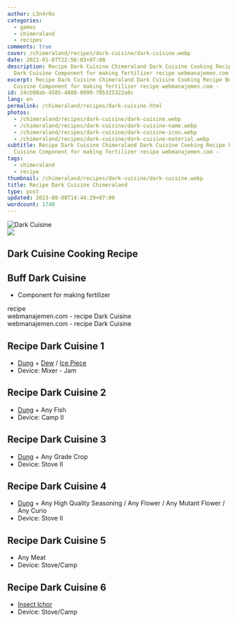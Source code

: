 ```yaml
---
author: L3n4r0x
categories:
  - games
  - chimeraland
  - recipes
comments: true
cover: /chimeraland/recipes/dark-cuisine/dark-cuisine.webp
date: 2022-01-07T22:56:03+07:00
description: Recipe Dark Cuisine Chimeraland Dark Cuisine Cooking Recipe Buff
  Dark Cuisine Component for making fertilizer recipe webmanajemen.com -
excerpt: Recipe Dark Cuisine Chimeraland Dark Cuisine Cooking Recipe Buff Dark
  Cuisine Component for making fertilizer recipe webmanajemen.com -
id: 24cb98ab-4585-4888-8990-705325322a8c
lang: en
permalink: /chimeraland/recipes/dark-cuisine.html
photos:
  - /chimeraland/recipes/dark-cuisine/dark-cuisine.webp
  - /chimeraland/recipes/dark-cuisine/dark-cuisine-name.webp
  - /chimeraland/recipes/dark-cuisine/dark-cuisine-icon.webp
  - /chimeraland/recipes/dark-cuisine/dark-cuisine-material.webp
subtitle: Recipe Dark Cuisine Chimeraland Dark Cuisine Cooking Recipe Buff Dark
  Cuisine Component for making fertilizer recipe webmanajemen.com -
tags:
  - chimeraland
  - recipe
thumbnail: /chimeraland/recipes/dark-cuisine/dark-cuisine.webp
title: Recipe Dark Cuisine Chimeraland
type: post
updated: 2023-08-08T14:44:29+07:00
wordcount: 1740
---
```


<link
  rel="stylesheet"
  href="https://rawcdn.githack.com/dimaslanjaka/Web-Manajemen/870a349/css/bootstrap-5-3-0-alpha3-wrapper.css"
/>
<section id="bootstrap-wrapper">
  <div data-bs-theme="dark">
    <div class="card mb-2">
      <div class="card-body">
        <div class="row g-0">
          <div class="col-sm-4 position-relative mb-2">
            <img
              src="https://www.webmanajemen.com/chimeraland/recipes/dark-cuisine/dark-cuisine-material.webp"
              class="card-img fit-cover w-100 h-100"
              alt="Dark Cuisine"
              data-fancybox="true"
            />
          </div>
          <div class="col-sm-8 mb-2">
            <div class="card-body">
              <div class="d-flex flex-row align-items-center mb-3">
                <img
                  class="d-inline-block me-2"
                  src="https://www.webmanajemen.com/chimeraland/recipes/dark-cuisine/dark-cuisine-icon.webp"
                  width="auto"
                  height="auto"
                  style="vertical-align: middle"
                />
                <h2 class="fs-5">Dark Cuisine Cooking Recipe</h2>
              </div>
              <h2 class="card-title fs-5">Buff Dark Cuisine</h2>
              <div class="card-text">
                <ul>
                  <li>Component for making fertilizer</li>
                </ul>
              </div>
              <span class="badge rounded-pill">recipe</span>
            </div>
            <div class="card-footer text-end text-muted mt-auto">
              webmanajemen.com - recipe Dark Cuisine
            </div>
          </div>
        </div>
      </div>
      <div class="card-footer text-end text-muted">
        webmanajemen.com - recipe Dark Cuisine
      </div>
    </div>
    <div class="row mb-2">
      <div class="col-12 col-lg-6 recipe-item mb-2">
        <div class="card">
          <div class="card-body">
            <h2 class="card-title fs-5">Recipe Dark Cuisine 1</h2>
            <div class="card-text">
              <ul>
                <li>
                  <a
                    class="text-decoration-none text-primary"
                    href="/chimeraland/materials/dung.html"
                    >Dung</a
                  ><span> + </span
                  ><a
                    class="text-decoration-none text-primary"
                    href="/chimeraland/materials/dew.html"
                    >Dew</a
                  ><span> / </span
                  ><a
                    class="text-decoration-none text-primary"
                    href="/chimeraland/materials/ice-piece.html"
                    >Ice Piece</a
                  >
                </li>
                <li>Device: Mixer - Jam</li>
              </ul>
            </div>
          </div>
        </div>
      </div>
      <div class="col-12 col-lg-6 recipe-item mb-2">
        <div class="card">
          <div class="card-body">
            <h2 class="card-title fs-5">Recipe Dark Cuisine 2</h2>
            <div class="card-text">
              <ul>
                <li>
                  <a
                    class="text-decoration-none text-primary"
                    href="/chimeraland/materials/dung.html"
                    >Dung</a
                  ><span> + </span>Any Fish
                </li>
                <li>Device: Camp II</li>
              </ul>
            </div>
          </div>
        </div>
      </div>
      <div class="col-12 col-lg-6 recipe-item mb-2">
        <div class="card">
          <div class="card-body">
            <h2 class="card-title fs-5">Recipe Dark Cuisine 3</h2>
            <div class="card-text">
              <ul>
                <li>
                  <a
                    class="text-decoration-none text-primary"
                    href="/chimeraland/materials/dung.html"
                    >Dung</a
                  ><span> + </span>Any Grade Crop
                </li>
                <li>Device: Stove II</li>
              </ul>
            </div>
          </div>
        </div>
      </div>
      <div class="col-12 col-lg-6 recipe-item mb-2">
        <div class="card">
          <div class="card-body">
            <h2 class="card-title fs-5">Recipe Dark Cuisine 4</h2>
            <div class="card-text">
              <ul>
                <li>
                  <a
                    class="text-decoration-none text-primary"
                    href="/chimeraland/materials/dung.html"
                    >Dung</a
                  ><span> + </span>Any High Quality Seasoning<span> / </span>Any
                  Flower<span> / </span>Any Mutant Flower<span> / </span>Any
                  Curio
                </li>
                <li>Device: Stove II</li>
              </ul>
            </div>
          </div>
        </div>
      </div>
      <div class="col-12 col-lg-6 recipe-item mb-2">
        <div class="card">
          <div class="card-body">
            <h2 class="card-title fs-5">Recipe Dark Cuisine 5</h2>
            <div class="card-text">
              <ul>
                <li>Any Meat</li>
                <li>Device: Stove/Camp</li>
              </ul>
            </div>
          </div>
        </div>
      </div>
      <div class="col-12 col-lg-6 recipe-item mb-2">
        <div class="card">
          <div class="card-body">
            <h2 class="card-title fs-5">Recipe Dark Cuisine 6</h2>
            <div class="card-text">
              <ul>
                <li>
                  <a
                    class="text-decoration-none text-primary"
                    href="/chimeraland/materials/insect-ichor.html"
                    >Insect Ichor</a
                  >
                </li>
                <li>Device: Stove/Camp</li>
              </ul>
            </div>
          </div>
        </div>
      </div>
    </div>
  </div>
</section>